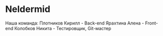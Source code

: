 # Neldermid
Наша команда:
Плотников Кирилл - Back-end
Ярахтина Алена - Front-end
Колобков Никита - Тестировщик, Git-мастер

